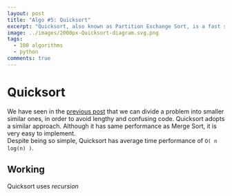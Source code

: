 ```yaml
---
layout: post
title: "Algo #5: Quicksort"
excerpt: "Quicksort, also known as Partition Exchange Sort, is a fast sorting algorithm similar to Merge Sort. It has O(n log(n)) time complexity."
image: ../images/2000px-Quicksort-diagram.svg.png
tags: 
  - 100 algorithms
  - python
comments: true
---
```


# Quicksort
We have seen in the [previous post](/merge-sort/ "Merge Sort") that we can divide a problem into smaller similar ones, in order to avoid lengthy and confusing code. Quicksort adopts a similar approach. Although it has same performance as Merge Sort, it is very easy to implement. <br />
Despite being so simple, Quicksort has average time performance of `O( n log(n) )`.

## Working
Quicksort uses _recursion_ 